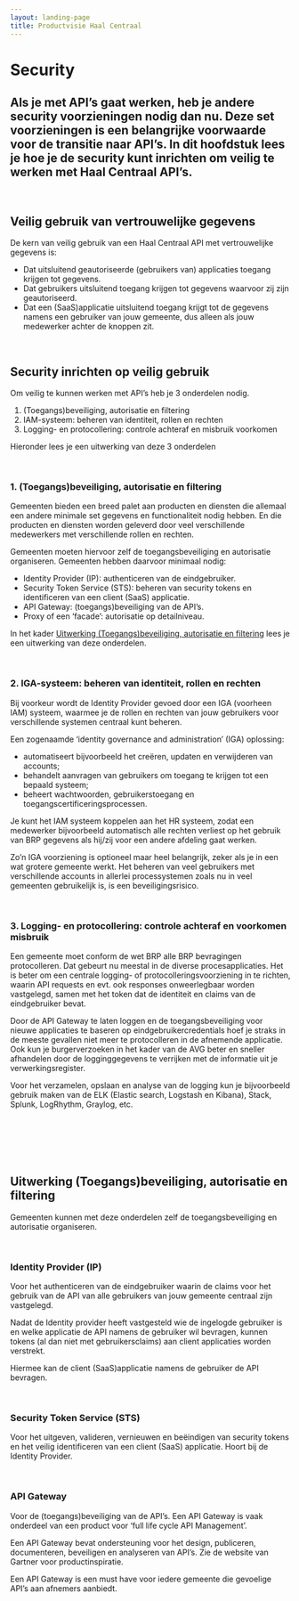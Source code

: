 ```yaml
---
layout: landing-page
title: Productvisie Haal Centraal
---
```


# Security

## Als je met API’s gaat werken, heb je andere security voorzieningen nodig dan nu. Deze set voorzieningen is een belangrijke voorwaarde voor de transitie naar API’s. In dit hoofdstuk lees je hoe je de security kunt inrichten om veilig te werken met Haal Centraal API’s. 

&nbsp;   
## Veilig gebruik van vertrouwelijke gegevens
De kern van veilig gebruik van een Haal Centraal API met vertrouwelijke gegevens is:
* Dat uitsluitend geautoriseerde (gebruikers van) applicaties toegang krijgen tot gegevens.
* Dat gebruikers uitsluitend toegang krijgen tot gegevens waarvoor zij zijn geautoriseerd.
* Dat een (SaaS)applicatie uitsluitend toegang krijgt tot de gegevens namens een gebruiker van jouw gemeente, dus alleen als jouw medewerker achter de knoppen zit.

&nbsp;   
## Security inrichten op veilig gebruik
Om veilig te kunnen werken met API’s heb je 3 onderdelen nodig.
1. (Toegangs)beveiliging, autorisatie en filtering
2. IAM-systeem: beheren van identiteit, rollen en rechten
3. Logging- en protocollering: controle achteraf en misbruik voorkomen

Hieronder lees je een uitwerking van deze 3 onderdelen

&nbsp;   

### 1. (Toegangs)beveiliging, autorisatie en filtering
Gemeenten bieden een breed palet aan producten en diensten die allemaal een andere minimale set gegevens en functionaliteit nodig hebben. En die producten en diensten worden geleverd door veel verschillende medewerkers met verschillende rollen en rechten. 

Gemeenten moeten hiervoor zelf de toegangsbeveiliging en autorisatie organiseren. Gemeenten hebben daarvoor minimaal nodig:

* Identity Provider (IP): authenticeren van de eindgebruiker.
* Security Token Service (STS): beheren van security tokens en identificeren van een client (SaaS) applicatie.
* API Gateway: (toegangs)beveiliging van de API’s.
* Proxy of een ‘facade’: autorisatie op detailniveau.

In het kader [Uitwerking (Toegangs)beveiliging, autorisatie en filtering](https://vng-realisatie.github.io/Haal-Centraal-new/security#uitwerking-toegangsbeveiliging-autorisatie-en-filtering) lees je een uitwerking van deze onderdelen.

&nbsp;   
### 2. IGA-systeem: beheren van identiteit, rollen en rechten
Bij voorkeur wordt de Identity Provider gevoed door een IGA (voorheen IAM) systeem, waarmee je de rollen en rechten van jouw gebruikers voor verschillende systemen centraal kunt beheren. 

Een zogenaamde ‘identity governance and administration’ (IGA) oplossing: 
* automatiseert bijvoorbeeld het creëren, updaten en verwijderen van accounts; 
* behandelt aanvragen van gebruikers om toegang te krijgen tot een bepaald systeem; 
* beheert wachtwoorden, gebruikerstoegang en toegangscertificeringsprocessen. 

Je kunt het IAM systeem koppelen aan het HR systeem, zodat een medewerker bijvoorbeeld automatisch alle rechten verliest op het gebruik van BRP gegevens als hij/zij voor een andere afdeling gaat werken.

Zo’n IGA voorziening is optioneel maar heel belangrijk, zeker als je in een wat grotere gemeente werkt. Het beheren van veel gebruikers met verschillende accounts in allerlei processystemen zoals nu in veel gemeenten gebruikelijk is, is een beveiligingsrisico.

&nbsp;   
### 3. Logging- en protocollering: controle achteraf en voorkomen misbruik
Een gemeente moet conform de wet BRP alle BRP bevragingen protocolleren. Dat gebeurt nu meestal in de diverse procesapplicaties. Het is beter om een centrale logging- of protocolleringsvoorziening in te richten, waarin API requests en evt. ook responses onweerlegbaar worden vastgelegd, samen met het token dat de identiteit en claims van de eindgebruiker bevat. 

Door de API Gateway te laten loggen en de toegangsbeveiliging voor nieuwe applicaties te baseren op eindgebruikercredentials hoef je straks in de meeste gevallen niet meer te protocolleren in de afnemende applicatie. Ook kun je burgerverzoeken in het kader van de AVG beter en sneller afhandelen door de logginggegevens te verrijken met de informatie uit je verwerkingsregister. 

Voor het verzamelen, opslaan en analyse van de logging kun je bijvoorbeeld gebruik maken van de ELK (Elastic search, Logstash en Kibana), Stack, Splunk, LogRhythm, Graylog, etc.

&nbsp;   
------------------------------
&nbsp;   

## Uitwerking (Toegangs)beveiliging, autorisatie en filtering
Gemeenten kunnen met deze onderdelen zelf de toegangsbeveiliging en autorisatie organiseren. 

&nbsp;   
### Identity Provider (IP)	
Voor het authenticeren van de eindgebruiker waarin de claims voor het gebruik van de API van alle gebruikers van jouw gemeente centraal zijn vastgelegd. 

Nadat de Identity provider heeft vastgesteld wie de ingelogde gebruiker is en welke applicatie de API namens de gebruiker wil bevragen, kunnen tokens (al dan niet met gebruikersclaims) aan client applicaties worden verstrekt. 

Hiermee kan de client (SaaS)applicatie namens de gebruiker de API bevragen.

&nbsp;   
### Security Token Service (STS)	
Voor het uitgeven, valideren, vernieuwen en beëindigen van security tokens en het veilig identificeren van een client (SaaS) applicatie. Hoort bij de Identity Provider.

&nbsp;   
### API Gateway	
Voor de (toegangs)beveiliging van de API’s. Een API Gateway is vaak onderdeel van een product voor ‘full life cycle API Management’. 

Een API Gateway bevat ondersteuning voor het design, publiceren, documenteren, beveiligen en analyseren van API’s. Zie de website van Gartner voor productinspiratie. 

Een API Gateway is een must have voor iedere gemeente die gevoelige API’s aan afnemers aanbiedt.
